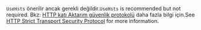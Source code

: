 <span data-ttu-id="9006b-101">`UseHsts` önerilir ancak gerekli değildir.</span><span class="sxs-lookup"><span data-stu-id="9006b-101">`UseHsts` is recommended but not required.</span></span> <span data-ttu-id="9006b-102">Bkz: [HTTP katı Aktarım güvenlik protokolü](xref:security/enforcing-ssl#http-strict-transport-security-protocol-hsts) daha fazla bilgi için.</span><span class="sxs-lookup"><span data-stu-id="9006b-102">See [HTTP Strict Transport Security Protocol](xref:security/enforcing-ssl#http-strict-transport-security-protocol-hsts) for more information.</span></span>
